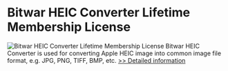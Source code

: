 # Bitwar HEIC Converter Lifetime Membership License
![Bitwar HEIC Converter Lifetime Membership License](https://mycommerce.akamaized.net/api/pimages/P300986647/BIG/300986647.PNG)
Bitwar HEIC Converter is used for converting Apple HEIC image into common image file format, e.g. JPG, PNG, TIFF, BMP, etc.
[>> Detailed information](https://secure.shareit.com/shareit/product.html?productid=300986647&affiliateid=200057808)